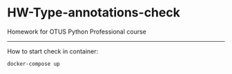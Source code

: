# HW-Type-annotations-check
Homework for OTUS Python Professional course

***
 How to start check in container:

```bash
docker-compose up 
```
